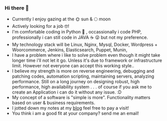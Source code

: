 ### Hi there 👋

- Currently I enjoy gazing at the 🌞 sun & 🌕 moon
- Actively looking for a job 🤓!
- I'm comfortable coding in Python 🐍 , occassionally i code PHP, professionally i can still code in JAVA ☕ 😜 but not my preference.
- My technology stack will be Linux, Nginx, Mysql, Docker, Wordpress + Woorcommerce, Jenkins, Elasticsearch, Puppet, Munin, 
- I have a problem where i like to solve problem even though it might take longer time i'll not let it go. Unless it's due to framework or infrastructure limit. However not everyone can accept this working style..
- I believe my strength is more on reverse engineering, debugging and patching codes, automation scripting, maintaining servers, analyzing performance. Still on a long journey on designing robust, high performance, high availability  system . . . of course if you ask me to create an Application i can do it without any issue. :D
- My concept of a software is "simple is more". Functionality matters based on user & business requirements.
- I jotted down my notes at my [blog](https://ubuntuanakramli.blogspot.com/) feel free to pay a visit!
- You think i am a good fit at your company? send me an email!
